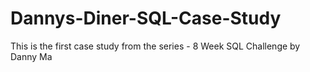 # Dannys-Diner-SQL-Case-Study
This is the first case study from the series - 8 Week SQL Challenge by Danny Ma
